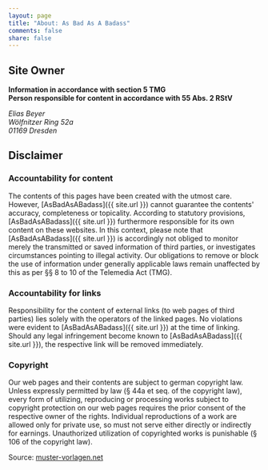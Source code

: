 ```yaml
---
layout: page
title: "About: As Bad As A Badass"
comments: false
share: false
---
```


## Site Owner

**Information in accordance with section 5 TMG  
Person responsible for content in accordance with 55 Abs. 2 RStV**

*Elias Beyer  
Wölfnitzer Ring 52a  
01169 Dresden*

## Disclaimer

### Accountability for content

The contents of this pages have been created with the utmost care. However, [AsBadAsABadass]({{ site.url }}) cannot guarantee the contents' accuracy, completeness or topicality. According to statutory provisions, [AsBadAsABadass]({{ site.url }}) furthermore responsible for its own content on these websites. In this context, please note that [AsBadAsABadass]({{ site.url }}) is accordingly not obliged to monitor merely the transmitted or saved information of third parties, or investigates circumstances pointing to illegal activity. Our obligations to remove or block the use of information under generally applicable laws remain unaffected by this as per §§ 8 to 10 of the Telemedia Act (TMG).

### Accountability for links

Responsibility for the content of external links (to web pages of third parties) lies solely with the operators of the linked pages. No violations were evident to [AsBadAsABadass]({{ site.url }}) at the time of linking. Should any legal infringement become known to [AsBadAsABadass]({{ site.url }}), the respective link will be removed immediately.

### Copyright

Our web pages and their contents are subject to german copyright law. Unless expressly permitted by law (§ 44a et seq. of the copyright law), every form of utilizing, reproducing or processing works subject to copyright protection on our web pages requires the prior consent of the respective owner of the rights. Individual reproductions of a work are allowed only for private use, so must not serve either directly or indirectly for earnings. Unauthorized utilization of copyrighted works is punishable (§ 106 of the copyright law).

Source: [muster-vorlagen.net](http://muster-vorlagen.net)
